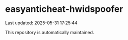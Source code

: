 # easyanticheat-hwidspoofer

Last updated: 2025-05-31 17:25:44

This repository is automatically maintained.
